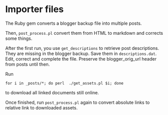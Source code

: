 # Importer files

The Ruby gem converts a blogger backup file into multiple posts.

Then, ```post_process.pl``` convert them from HTML to markdown and corrects some things.

After the first run, you use ```get_descriptions``` to retrieve post descriptions. They are missing in the blogger backup. Save them in ```descriptions.dat```. Edit, correct and complete the file. Preserve the blogger_orig_url header from posts until then.

Run 

    for i in _posts/*; do perl  ./get_assets.pl $i; done

to download all linked documents still online.

Once finished, run ```post_process.pl``` again to convert absolute links to relative link to downloaded assets.


